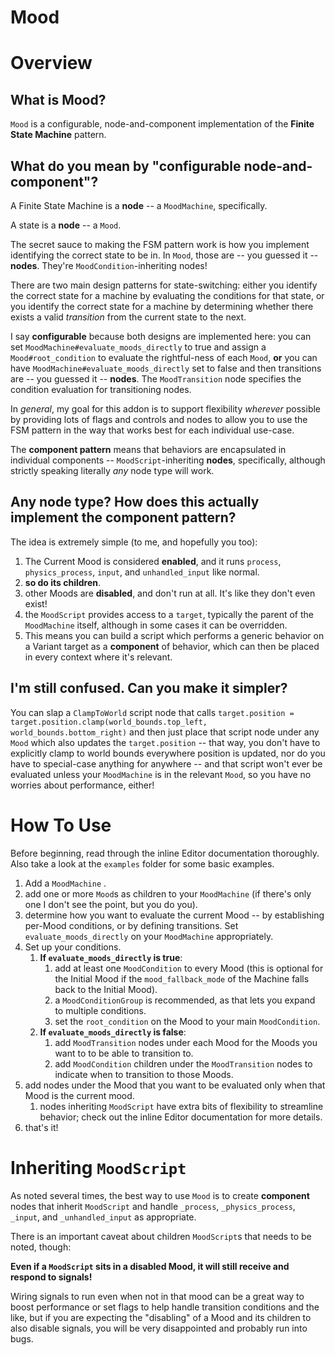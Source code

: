 # Mood

# Overview
## What is Mood?

`Mood` is a configurable, node-and-component implementation of the **Finite State Machine** pattern.
## What do you mean by "configurable node-and-component"?

A Finite State Machine is a **node** -- a `MoodMachine`, specifically.

A state is a **node** -- a `Mood`.

The secret sauce to making the FSM pattern work is how you implement identifying the correct state to be in. In `Mood`, those are -- you guessed it -- **nodes**. They're `MoodCondition`-inheriting nodes!

There are two main design patterns for state-switching: either you identify the correct state for a machine by evaluating the conditions for that state, or you identify the correct state for a machine by determining whether there exists a valid _transition_ from the current state to the next.

I say **configurable** because both designs are implemented here: you can set `MoodMachine#evaluate_moods_directly` to true and assign a `Mood#root_condition` to evaluate the rightful-ness of each `Mood`, **or** you can have `MoodMachine#evaluate_moods_directly` set to false and then transitions are -- you guessed it -- **nodes**. The `MoodTransition` node specifies the condition evaluation for transitioning nodes.

In *general*, my goal for this addon is to support flexibility *wherever* possible by providing lots of flags and controls and nodes to allow you to use the FSM pattern in the way that works best for each individual use-case.

The **component pattern** means that behaviors are encapsulated in individual components -- `MoodScript`-inheriting **nodes**, specifically, although strictly speaking literally _any_ node type will work.

## Any node type? How does this actually implement the component pattern?

The idea is extremely simple (to me, and hopefully you too):

1. The Current Mood is considered **enabled**, and it runs `process`, `physics_process`, `input`, and `unhandled_input` like normal.
2. **so do its children**.
3. other Moods are **disabled**, and don't run at all. It's like they don't even exist!
4. the `MoodScript` provides access to a `target`, typically the parent of the `MoodMachine` itself, although in some cases it can be overridden.
5. This means you can build a script which performs a generic behavior on a Variant target as a **component** of behavior, which can then be placed in every context where it's relevant.

## I'm still confused. Can you make it simpler?

You can slap a `ClampToWorld` script node that calls `target.position = target.position.clamp(world_bounds.top_left, world_bounds.bottom_right)` and then just place that script node under any `Mood` which also updates the `target.position` -- that way, you don't have to explicitly clamp to world bounds everywhere position is updated, nor do you have to special-case anything for anywhere -- and that script won't ever be evaluated unless your `MoodMachine` is in the relevant `Mood`, so you have no worries about performance, either! 
# How To Use

Before beginning, read through the inline Editor documentation thoroughly. Also take a look at the `examples` folder for some basic examples.

1. Add a `MoodMachine` .
2. add one or more `Mood`s as children to your `MoodMachine` (if there's only one I don't see the point, but you do you).
3. determine how you want to evaluate the current Mood -- by establishing per-Mood conditions, or by defining transitions. Set `evaluate_moods_directly` on your `MoodMachine` appropriately.
4. Set up your conditions.
	1. **If `evaluate_moods_directly` is true**:
		1. add at least one `MoodCondition` to every Mood (this is optional for the Initial Mood if the `mood_fallback_mode` of the Machine falls back to the Initial Mood).
		2. a `MoodConditionGroup` is recommended, as that lets you expand to multiple conditions.
		3. set the `root_condition` on the Mood to your main `MoodCondition`.
	2. **If `evaluate_moods_directly` is false**:
		1. add `MoodTransition` nodes under each Mood for the Moods you want to to be able to transition to.
		2. add `MoodCondition` children under the `MoodTransition` nodes to indicate when to transition to those Moods.
5. add nodes under the Mood that you want to be evaluated only when that Mood is the current mood.
	1. nodes inheriting `MoodScript` have extra bits of flexibility to streamline behavior; check out the inline Editor documentation for more details.
6. that's it!

# Inheriting `MoodScript`

As noted several times, the best way to use `Mood` is to create **component** nodes that inherit `MoodScript` and handle `_process`, `_physics_process`, `_input`, and `_unhandled_input` as appropriate.

There is an important caveat about children `MoodScript`s that needs to be noted, though:

**Even if a `MoodScript` sits in a disabled Mood, it will still receive and respond to signals!**

Wiring signals to run even when not in that mood can be a great way to boost performance or set flags to help handle transition conditions and the like, but if you are expecting the "disabling" of a Mood and its children to also disable signals, you will be very disappointed and probably run into bugs.